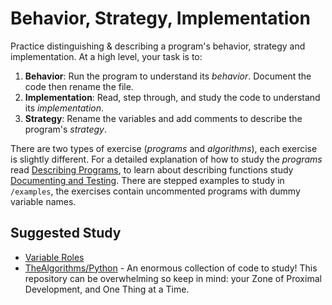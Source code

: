 # Behavior, Strategy, Implementation

Practice distinguishing & describing a program's behavior, strategy and implementation. At a high level, your task is to:

1. **Behavior**: Run the program to understand its _behavior_. Document the code then rename the file.
2. **Implementation**: Read, step through, and study the code to understand its _implementation_.
3. **Strategy**: Rename the variables and add comments to describe the program's _strategy_.

There are two types of exercise (_programs_ and _algorithms_), each exercise is slightly different. For a detailed explanation of how to study the _programs_ read [Describing Programs](./describing_programs.md), to learn about describing functions study [Documenting and Testing](https://github.com/MIT-Emerging-Talent/ET6-Programming-With-Python/tree/main/3_documenting_and_testing). There are stepped examples to study in `/examples`, the exercises contain uncommented programs with dummy variable names.

## Suggested Study

- [Variable Roles](https://textbooks.cs.ksu.edu/cc310/01-review/10-variable-roles)
- [TheAlgorithms/Python](https://github.com/TheAlgorithms/Python) - An enormous collection of code to study!  This repository can be overwhelming so keep in mind: your Zone of Proximal Development, and One Thing at a Time.
